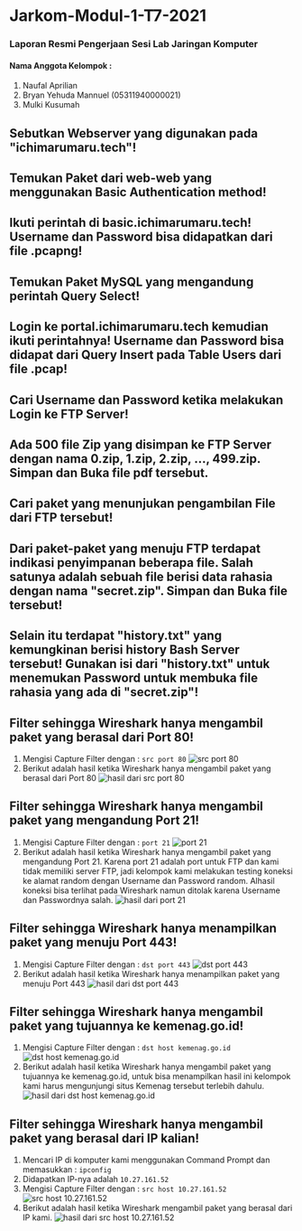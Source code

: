 # Jarkom-Modul-1-T7-2021
### Laporan Resmi Pengerjaan Sesi Lab Jaringan Komputer

#### Nama Anggota Kelompok :
1. Naufal Aprilian 
2. Bryan Yehuda Mannuel (05311940000021)
3. Mulki Kusumah

## Sebutkan Webserver yang digunakan pada "ichimarumaru.tech"!

## Temukan Paket dari web-web yang menggunakan Basic Authentication method!

## Ikuti perintah di basic.ichimarumaru.tech! Username dan Password bisa didapatkan dari file .pcapng!

## Temukan Paket MySQL yang mengandung perintah Query Select!

## Login ke portal.ichimarumaru.tech kemudian ikuti perintahnya! Username dan Password bisa didapat dari Query Insert pada Table Users dari file .pcap!

## Cari Username dan Password ketika melakukan Login ke FTP Server!

## Ada 500 file Zip yang disimpan ke FTP Server dengan nama 0.zip, 1.zip, 2.zip, ..., 499.zip. Simpan dan Buka file pdf tersebut.

## Cari paket yang menunjukan pengambilan File dari FTP tersebut!

## Dari paket-paket yang menuju FTP terdapat indikasi penyimpanan beberapa file. Salah satunya adalah sebuah file berisi data rahasia dengan nama "secret.zip". Simpan dan Buka file tersebut!

## Selain itu terdapat "history.txt" yang kemungkinan berisi history Bash Server tersebut! Gunakan isi dari "history.txt" untuk menemukan Password untuk membuka file rahasia yang ada di "secret.zip"!

## Filter sehingga Wireshark hanya mengambil paket yang berasal dari Port 80!

1. Mengisi Capture Filter dengan : `src port 80`
![src port 80](https://github.com/BryanYehuda/Jarkom-Modul-1-T7-2021/blob/main/images/11-1.png?raw=true)
2. Berikut adalah hasil ketika Wireshark hanya mengambil paket yang berasal dari Port 80
![hasil dari src port 80](https://github.com/BryanYehuda/Jarkom-Modul-1-T7-2021/blob/main/images/11.png?raw=true)

## Filter sehingga Wireshark hanya mengambil paket yang mengandung Port 21!

1. Mengisi Capture Filter dengan : `port 21`
![port 21](https://github.com/BryanYehuda/Jarkom-Modul-1-T7-2021/blob/main/images/12.png?raw=true)
2. Berikut adalah hasil ketika Wireshark hanya mengambil paket yang mengandung Port 21. Karena port 21 adalah port untuk FTP dan kami tidak memiliki server FTP, jadi kelompok kami melakukan testing koneksi ke alamat random dengan Username dan Password random. Alhasil koneksi bisa terlihat pada Wireshark namun ditolak karena Username dan Passwordnya salah.
![hasil dari port 21](https://github.com/BryanYehuda/Jarkom-Modul-1-T7-2021/blob/main/images/12-bukti.png?raw=true)

## Filter sehingga Wireshark hanya menampilkan paket yang menuju Port 443!

1. Mengisi Capture Filter dengan : `dst port 443`
![dst port 443](https://github.com/BryanYehuda/Jarkom-Modul-1-T7-2021/blob/main/images/13.png?raw=true)
2. Berikut adalah hasil ketika Wireshark hanya menampilkan paket yang menuju Port 443
![hasil dari dst port 443](https://github.com/BryanYehuda/Jarkom-Modul-1-T7-2021/blob/main/images/13-bukti.png?raw=true)

## Filter sehingga Wireshark hanya mengambil paket yang tujuannya ke kemenag.go.id!

1. Mengisi Capture Filter dengan : `dst host kemenag.go.id`
![dst host kemenag.go.id](https://github.com/BryanYehuda/Jarkom-Modul-1-T7-2021/blob/main/images/14.png?raw=true)
2. Berikut adalah hasil ketika Wireshark hanya mengambil paket yang tujuannya ke kemenag.go.id, untuk bisa menampilkan hasil ini kelompok kami harus mengunjungi situs Kemenag tersebut terlebih dahulu.
![hasil dari dst host kemenag.go.id](https://github.com/BryanYehuda/Jarkom-Modul-1-T7-2021/blob/main/images/14-hasil.png?raw=true)

## Filter sehingga Wireshark hanya mengambil paket yang berasal dari IP kalian!

1. Mencari IP di komputer kami menggunakan Command Prompt dan memasukkan : `ipconfig`
2. Didapatkan IP-nya adalah `10.27.161.52`
3. Mengisi Capture Filter dengan : `src host 10.27.161.52`
![src host 10.27.161.52](https://github.com/BryanYehuda/Jarkom-Modul-1-T7-2021/blob/main/images/15.png?raw=true)
4. Berikut adalah hasil ketika Wireshark mengambil paket yang berasal dari IP kami.
![hasil dari src host 10.27.161.52](https://github.com/BryanYehuda/Jarkom-Modul-1-T7-2021/blob/main/images/15-bukti.png?raw=true)